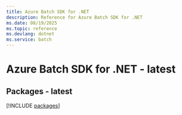 ```yaml
---
title: Azure Batch SDK for .NET
description: Reference for Azure Batch SDK for .NET
ms.date: 08/19/2025
ms.topic: reference
ms.devlang: dotnet
ms.service: batch
---
```

# Azure Batch SDK for .NET - latest
## Packages - latest
[!INCLUDE [packages](batch-index.md)]